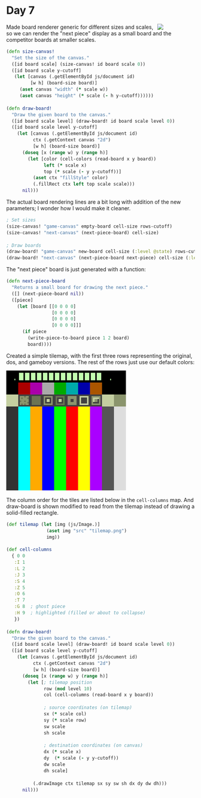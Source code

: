 # Day 7

<img src="http://i.imgur.com/HFZOXAu.gif" align="right" width="100px">

Made board renderer generic for different sizes and scales, so we can render
the "next piece" display as a small board and the competitor boards at smaller
scales.

```clj
(defn size-canvas!
  "Set the size of the canvas."
  ([id board scale] (size-canvas! id board scale 0))
  ([id board scale y-cutoff]
   (let [canvas (.getElementById js/document id)
         [w h] (board-size board)]
     (aset canvas "width" (* scale w))
     (aset canvas "height" (* scale (- h y-cutoff))))))

(defn draw-board!
  "Draw the given board to the canvas."
  ([id board scale level] (draw-board! id board scale level 0))
  ([id board scale level y-cutoff]
    (let [canvas (.getElementById js/document id)
          ctx (.getContext canvas "2d")
          [w h] (board-size board)]
      (doseq [x (range w) y (range h)]
        (let [color (cell-colors (read-board x y board))
              left (* scale x)
              top (* scale (- y y-cutoff))]
          (aset ctx "fillStyle" color)
          (.fillRect ctx left top scale scale)))
      nil)))
```

The actual board rendering lines are a bit long with addition of the new
parameters;  I wonder how I would make it cleaner.

```clj
; Set sizes
(size-canvas! "game-canvas" empty-board cell-size rows-cutoff)
(size-canvas! "next-canvas" (next-piece-board) cell-size)

; Draw boards
(draw-board! "game-canvas" new-board cell-size (:level @state) rows-cutoff)
(draw-board! "next-canvas" (next-piece-board next-piece) cell-size (:level @state))
```

The "next piece" board is just generated with a function:

```clj
(defn next-piece-board
  "Returns a small board for drawing the next piece."
  ([] (next-piece-board nil))
  ([piece]
    (let [board [[0 0 0 0]
                 [0 0 0 0]
                 [0 0 0 0]
                 [0 0 0 0]]]
      (if piece
        (write-piece-to-board piece 1 2 board)
        board))))
```

Created a simple tilemap, with the first three rows representing the original,
dos, and gameboy versions.  The rest of the rows just use our default colors:

![tilemap](../public/tilemap.png)

The column order for the tiles are listed below in the `cell-columns` map.  And
draw-board is shown modified to read from the tilemap instead of drawing a
solid-filled rectangle.

```clj
(def tilemap (let [img (js/Image.)]
               (aset img "src" "tilemap.png")
               img))

(def cell-columns
  { 0 0
   :I 1
   :L 2
   :J 3
   :S 4
   :Z 5
   :O 6
   :T 7
   :G 8  ; ghost piece
   :H 9  ; highlighted (filled or about to collapse)
   })

(defn draw-board!
  "Draw the given board to the canvas."
  ([id board scale level] (draw-board! id board scale level 0))
  ([id board scale level y-cutoff]
    (let [canvas (.getElementById js/document id)
          ctx (.getContext canvas "2d")
          [w h] (board-size board)]
      (doseq [x (range w) y (range h)]
        (let [; tilemap position
              row (mod level 10)
              col (cell-columns (read-board x y board))

              ; source coordinates (on tilemap)
              sx (* scale col)
              sy (* scale row)
              sw scale
              sh scale

              ; destination coordinates (on canvas)
              dx (* scale x)
              dy  (* scale (- y y-cutoff))
              dw scale
              dh scale]

          (.drawImage ctx tilemap sx sy sw sh dx dy dw dh)))
      nil)))
```
